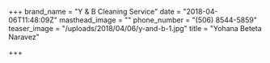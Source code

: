 +++
brand_name = "Y & B Cleaning Service"
date = "2018-04-06T11:48:09Z"
masthead_image = ""
phone_number = "(506) 8544-5859"
teaser_image = "/uploads/2018/04/06/y-and-b-1.jpg"
title = "Yohana Beteta Naravez"

+++
